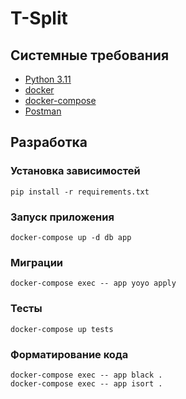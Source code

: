 
# T-Split

## Системные требования
* [Python 3.11](https://www.python.org/downloads/)
* [docker](https://docs.docker.com/get-docker/)
* [docker-compose](https://docs.docker.com/compose/install/)
* [Postman](https://www.postman.com/downloads/)

## Разработка
### Установка зависимостей
```shell
pip install -r requirements.txt
```
### Запуск приложения
```shell
docker-compose up -d db app
```
### Миграции
```shell
docker-compose exec -- app yoyo apply
```
### Тесты
```shell
docker-compose up tests
```

### Форматирование кода
```shell
docker-compose exec -- app black .
docker-compose exec -- app isort .
```
